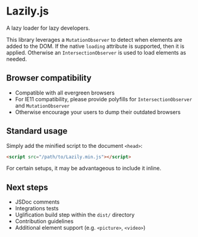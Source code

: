 # Lazily.js
A lazy loader for lazy developers.

This library leverages a `MutationObserver` to detect when elements are added to the DOM.
If the native `loading` attribute is supported, then it is applied.
Otherwise an `IntersectionObserver` is used to load elements as needed.

## Browser compatibility
- Compatible with all evergreen browsers
- For IE11 compatibility, please provide polyfills for `IntersectionObserver` and `MutationObserver`
- Otherwise encourage your users to dump their outdated browsers

## Standard usage
Simply add the minified script to the document `<head>`:

```html
<script src="/path/to/Lazily.min.js"></script>
```

For certain setups, it may be advantageous to include it inline.

## Next steps
- JSDoc comments
- Integrations tests
- Uglification build step within the `dist/` directory
- Contribution guidelines
- Additional element support (e.g. `<picture>`, `<video>`)
